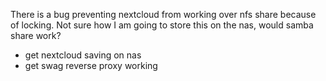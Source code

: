 
There is a bug preventing nextcloud from working over nfs share because of locking. Not sure how I am going to store this on the nas, would samba share work?

- get nextcloud saving on nas
- get swag reverse proxy working